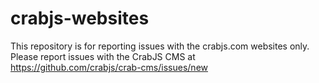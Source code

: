 # crabjs-websites
This repository is for reporting issues with the crabjs.com websites only. Please report issues with the CrabJS CMS at https://github.com/crabjs/crab-cms/issues/new
